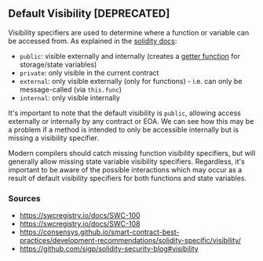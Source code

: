## Default Visibility [DEPRECATED]

Visibility specifiers are used to determine where a function or variable can be accessed from. As explained in the [solidity docs](https://docs.soliditylang.org/en/v0.8.15/cheatsheet.html?highlight=visibility#function-visibility-specifiers): 

-   `public`: visible externally and internally (creates a [getter function](https://docs.soliditylang.org/en/v0.8.15/contracts.html#getter-functions) for storage/state variables)
-   `private`: only visible in the current contract
-   `external`: only visible externally (only for functions) - i.e. can only be message-called (via `this.func`)
-   `internal`: only visible internally

It's important to note that the default visibility is `public`, allowing access externally or internally by any contract or EOA. We can see how this may be a problem if a method is intended to only be accessible internally but is missing a visibility specifier.

Modern compilers should catch missing function visibility specifiers, but will generally allow missing state variable visibility specifiers. Regardless, it's important to be aware of the possible interactions which may occur as a result of default visibility specifiers for both functions and state variables.

### Sources

- https://swcregistry.io/docs/SWC-100
- https://swcregistry.io/docs/SWC-108
- https://consensys.github.io/smart-contract-best-practices/development-recommendations/solidity-specific/visibility/
- https://github.com/sigp/solidity-security-blog#visibility